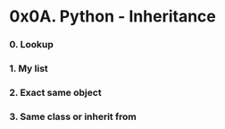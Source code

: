 # 0x0A. Python - Inheritance

### 0. Lookup

### 1. My list

### 2. Exact same object

### 3. Same class or inherit from
